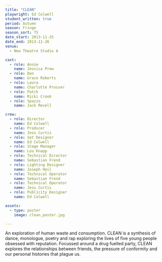 ```yaml
---
title: "CLEAN"
playwright: Ed Colwell
student_written: true
period: Autumn
season: Fringe
season_sort: 75
date_start: 2013-11-25
date_end: 2013-11-26
venue:
  - New Theatre Studio A

cast:
  - role: Annie
    name: Jessica Prew
  - role: Dan
    name: Grace Roberts
  - role: Laura
    name: Charlotte Prosser
  - role: Patch
    name: Ricki Crook
  - role: Spazzo
    name: Jack Revell

crew:
  - role: Director
    name: Ed Colwell
  - role: Producer
    name: Jess Curtis
  - role: Set Designer
    name: Ed Colwell
  - role: Stage Manager
    name: Lou Knapp
  - role: Technical Director
    name: Sebastian Frend
  - role: Lighting Designer
    name: Joseph Heil
  - role: Technical Operator
    name: Sebastian Frend
  - role: Technical Operator
    name: Jess Curtis
  - role: Publicity Designer
    name: Ed Colwell

assets:
  - type: poster
    image: clean_poster.jpg

---
```

An exploration of human waste and consumption. CLEAN is a synthesis of dance, monologue, poetry and rap exploring the lives of five young people obsessed with reputation. Focussed around a drug fuelled party, CLEAN explores the relationships between friends, the pressure of conformity and our personal histories that plague us.
